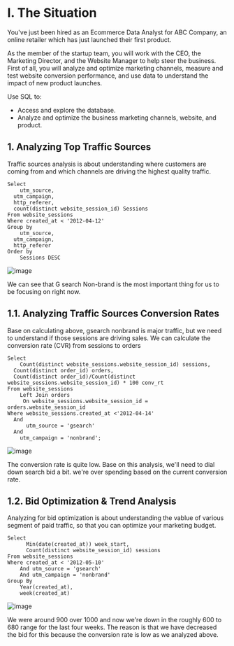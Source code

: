 # I. The Situation
  You've just been hired as an Ecommerce Data Analyst for ABC Company, an online retailer which has just launched their first product.

  As the member of the startup team, you will work with the CEO, the Marketing Director, and the Website Manager to help steer the business.
  First of all, you will analyze and optimize marketing channels, measure and test website conversion performance, and use data to understand 
  the impact of new product launches.

  Use SQL to:
  + Access and explore the database.
  + Analyze and optimize the business marketing channels, website, and product.
## 1. Analyzing Top Traffic Sources
  Traffic sources analysis is about understanding where customers are coming from and which channels are driving the highest quality traffic.
    
    Select
	    utm_source,
      utm_campaign,
      http_referer,
      count(distinct website_session_id) Sessions
    From website_sessions
    Where created_at < '2012-04-12'
    Group by
	    utm_source,
      utm_campaign,
      http_referer
    Order by
	    Sessions DESC
  ![image](https://github.com/IamQuangg/Analyzing_Traffic_Sources/assets/128073066/bbc4b35f-4732-4b0d-bd4e-4478f1f6424f)
  
  We can see that G search Non-brand is the most important thing for us to be focusing on right now.
  ## 1.1. Analyzing Traffic Sources Conversion Rates
  Base on calculating above, gsearch nonbrand is major traffic, but we need to understand if those sessions are driving sales. We can calculate
  the conversion rate (CVR) from sessions to orders

    Select
	    Count(distinct website_sessions.website_session_id) sessions,
      Count(distinct order_id) orders,
      Count(distinct order_id)/Count(distinct website_sessions.website_session_id) * 100 conv_rt
    From website_sessions
	    Left Join orders 
         On website_sessions.website_session_id = orders.website_session_id
    Where website_sessions.created_at <'2012-04-14' 
      And
	      utm_source = 'gsearch'
      And
        utm_campaign = 'nonbrand';
  ![image](https://github.com/IamQuangg/Analyzing_Traffic_Sources/assets/128073066/8c965c46-f79b-404f-8090-5291efda594f)
  
  The conversion rate is quite low. Base on this analysis, we'll need to dial down search bid a bit. we're over spending based on the current conversion rate.
  ## 1.2. Bid Optimization & Trend Analysis
  Analyzing for bid optimization is about understanding the vablue of various segment of paid traffic, so that you can optimize your marketing budget.

    Select
	      Min(date(created_at)) week_start,
          Count(distinct website_session_id) sessions
    From website_sessions
    Where created_at < '2012-05-10'
	    And utm_source = 'gsearch'
        And utm_campaign = 'nonbrand'
    Group By
	    Year(created_at),
	    week(created_at)
  ![image](https://github.com/IamQuangg/Analyzing_Traffic_Sources/assets/128073066/34e9a135-1a5a-446f-a987-01b1757d117f)

  We were around 900 over 1000 and now we're down in the roughly 600 to 680 range for the last four weeks. The reason is that we have decreased the bid for this
  because the conversion rate is low as we analyzed above.


  


  
